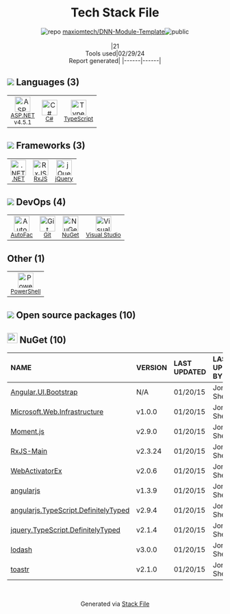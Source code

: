 <!--
&lt;--- Readme.md Snippet without images Start ---&gt;
## Tech Stack
maxiomtech/DNN-Module-Template is built on the following main stack:

- [ASP.NET](https://www.asp.net/) – Languages
- [C#](http://csharp.net) – Languages
- [TypeScript](http://www.typescriptlang.org) – Languages
- [.NET](http://www.microsoft.com/net/) – Frameworks (Full Stack)
- [RxJS](http://reactivex.io/rxjs/) – Concurrency Frameworks
- [jQuery](http://jquery.com/) – Javascript UI Libraries
- [AutoFac](https://autofac.org/) – Container Tools
- [Visual Studio](http://msdn.microsoft.com/en-us/vstudio/aa718325.aspx) – Integrated Development Environment
- [PowerShell](https://docs.microsoft.com/en-us/powershell/) – Shells

Full tech stack [here](/techstack.md)

&lt;--- Readme.md Snippet without images End ---&gt;

&lt;--- Readme.md Snippet with images Start ---&gt;
## Tech Stack
maxiomtech/DNN-Module-Template is built on the following main stack:

- <img width='25' height='25' src='https://img.stackshare.io/service/6755/2c45151a4a11d3a3c8e71bb34dd069d6_400x400.png' alt='ASP.NET'/> [ASP.NET](https://www.asp.net/) – Languages
- <img width='25' height='25' src='https://img.stackshare.io/service/1015/1200px-C_Sharp_wordmark.svg.png' alt='C#'/> [C#](http://csharp.net) – Languages
- <img width='25' height='25' src='https://img.stackshare.io/service/1612/bynNY5dJ.jpg' alt='TypeScript'/> [TypeScript](http://www.typescriptlang.org) – Languages
- <img width='25' height='25' src='https://img.stackshare.io/service/1014/IoPy1dce_400x400.png' alt='.NET'/> [.NET](http://www.microsoft.com/net/) – Frameworks (Full Stack)
- <img width='25' height='25' src='https://img.stackshare.io/service/1796/984368.png' alt='RxJS'/> [RxJS](http://reactivex.io/rxjs/) – Concurrency Frameworks
- <img width='25' height='25' src='https://img.stackshare.io/service/1021/lxEKmMnB_400x400.jpg' alt='jQuery'/> [jQuery](http://jquery.com/) – Javascript UI Libraries
- <img width='25' height='25' src='https://img.stackshare.io/service/6953/default_17650e39faa714f82fcdb12b14af73c704a15d2f.jpg' alt='AutoFac'/> [AutoFac](https://autofac.org/) – Container Tools
- <img width='25' height='25' src='https://img.stackshare.io/service/1451/SR2hUhQN.png' alt='Visual Studio'/> [Visual Studio](http://msdn.microsoft.com/en-us/vstudio/aa718325.aspx) – Integrated Development Environment
- <img width='25' height='25' src='https://img.stackshare.io/service/3681/powershell-logo.png' alt='PowerShell'/> [PowerShell](https://docs.microsoft.com/en-us/powershell/) – Shells

Full tech stack [here](/techstack.md)

&lt;--- Readme.md Snippet with images End ---&gt;
-->
<div align="center">

# Tech Stack File
![](https://img.stackshare.io/repo.svg "repo") [maxiomtech/DNN-Module-Template](https://github.com/maxiomtech/DNN-Module-Template)![](https://img.stackshare.io/public_badge.svg "public")
<br/><br/>
|21<br/>Tools used|02/29/24 <br/>Report generated|
|------|------|
</div>

## <img src='https://img.stackshare.io/languages.svg'/> Languages (3)
<table><tr>
  <td align='center'>
  <img width='36' height='36' src='https://img.stackshare.io/service/6755/2c45151a4a11d3a3c8e71bb34dd069d6_400x400.png' alt='ASP.NET'>
  <br>
  <sub><a href="https://www.asp.net/">ASP.NET</a></sub>
  <br>
  <sub>v4.5.1</sub>
</td>

<td align='center'>
  <img width='36' height='36' src='https://img.stackshare.io/service/1015/1200px-C_Sharp_wordmark.svg.png' alt='C#'>
  <br>
  <sub><a href="http://csharp.net">C#</a></sub>
  <br>
  <sub></sub>
</td>

<td align='center'>
  <img width='36' height='36' src='https://img.stackshare.io/service/1612/bynNY5dJ.jpg' alt='TypeScript'>
  <br>
  <sub><a href="http://www.typescriptlang.org">TypeScript</a></sub>
  <br>
  <sub></sub>
</td>

</tr>
</table>

## <img src='https://img.stackshare.io/frameworks.svg'/> Frameworks (3)
<table><tr>
  <td align='center'>
  <img width='36' height='36' src='https://img.stackshare.io/service/1014/IoPy1dce_400x400.png' alt='.NET'>
  <br>
  <sub><a href="http://www.microsoft.com/net/">.NET</a></sub>
  <br>
  <sub></sub>
</td>

<td align='center'>
  <img width='36' height='36' src='https://img.stackshare.io/service/1796/984368.png' alt='RxJS'>
  <br>
  <sub><a href="http://reactivex.io/rxjs/">RxJS</a></sub>
  <br>
  <sub></sub>
</td>

<td align='center'>
  <img width='36' height='36' src='https://img.stackshare.io/service/1021/lxEKmMnB_400x400.jpg' alt='jQuery'>
  <br>
  <sub><a href="http://jquery.com/">jQuery</a></sub>
  <br>
  <sub></sub>
</td>

</tr>
</table>

## <img src='https://img.stackshare.io/devops.svg'/> DevOps (4)
<table><tr>
  <td align='center'>
  <img width='36' height='36' src='https://img.stackshare.io/service/6953/default_17650e39faa714f82fcdb12b14af73c704a15d2f.jpg' alt='AutoFac'>
  <br>
  <sub><a href="https://autofac.org/">AutoFac</a></sub>
  <br>
  <sub></sub>
</td>

<td align='center'>
  <img width='36' height='36' src='https://img.stackshare.io/service/1046/git.png' alt='Git'>
  <br>
  <sub><a href="http://git-scm.com/">Git</a></sub>
  <br>
  <sub></sub>
</td>

<td align='center'>
  <img width='36' height='36' src='https://img.stackshare.io/service/2637/6I3oEOP4_400x400.jpg' alt='NuGet'>
  <br>
  <sub><a href="https://www.nuget.org/">NuGet</a></sub>
  <br>
  <sub></sub>
</td>

<td align='center'>
  <img width='36' height='36' src='https://img.stackshare.io/service/1451/SR2hUhQN.png' alt='Visual Studio'>
  <br>
  <sub><a href="http://msdn.microsoft.com/en-us/vstudio/aa718325.aspx">Visual Studio</a></sub>
  <br>
  <sub></sub>
</td>

</tr>
</table>

## Other (1)
<table><tr>
  <td align='center'>
  <img width='36' height='36' src='https://img.stackshare.io/service/3681/powershell-logo.png' alt='PowerShell'>
  <br>
  <sub><a href="https://docs.microsoft.com/en-us/powershell/">PowerShell</a></sub>
  <br>
  <sub></sub>
</td>

</tr>
</table>


## <img src='https://img.stackshare.io/group.svg' /> Open source packages (10)</h2>

## <img width='24' height='24' src='https://img.stackshare.io/service/2637/6I3oEOP4_400x400.jpg'/> NuGet (10)

|NAME|VERSION|LAST UPDATED|LAST UPDATED BY|LICENSE|VULNERABILITIES|
|:------|:------|:------|:------|:------|:------|
|[Angular.UI.Bootstrap](https://www.nuget.org/Angular.UI.Bootstrap)|N/A|01/20/15|Jonathan Sheely |MIT|N/A|
|[Microsoft.Web.Infrastructure](https://www.nuget.org/Microsoft.Web.Infrastructure)|v1.0.0|01/20/15|Jonathan Sheely |N/A|N/A|
|[Moment.js](https://www.nuget.org/Moment.js)|v2.9.0|01/20/15|Jonathan Sheely |N/A|[CVE-2022-24785](https://github.com/advisories/GHSA-8hfj-j24r-96c4) (High)|
|[RxJS-Main](https://www.nuget.org/RxJS-Main)|v2.3.24|01/20/15|Jonathan Sheely |N/A|N/A|
|[WebActivatorEx](https://www.nuget.org/WebActivatorEx)|v2.0.6|01/20/15|Jonathan Sheely |Apache-2.0|N/A|
|[angularjs](https://www.nuget.org/angularjs)|v1.3.9|01/20/15|Jonathan Sheely |N/A|N/A|
|[angularjs.TypeScript.DefinitelyTyped](https://www.nuget.org/angularjs.TypeScript.DefinitelyTyped)|v2.9.4|01/20/15|Jonathan Sheely |N/A|N/A|
|[jquery.TypeScript.DefinitelyTyped](https://www.nuget.org/jquery.TypeScript.DefinitelyTyped)|v2.1.4|01/20/15|Jonathan Sheely |N/A|N/A|
|[lodash](https://www.nuget.org/lodash)|v3.0.0|01/20/15|Jonathan Sheely |Other|N/A|
|[toastr](https://www.nuget.org/toastr)|v2.1.0|01/20/15|Jonathan Sheely |MIT|N/A|

<br/>
<div align='center'>

Generated via [Stack File](https://github.com/marketplace/stack-file)
